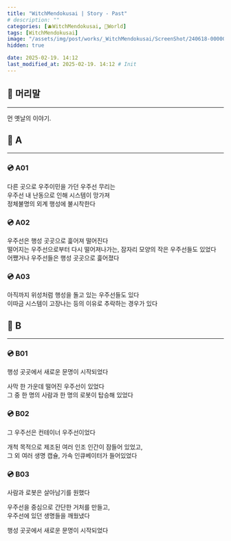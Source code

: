 ```yaml
---
title: "WitchMendokusai | Story - Past"
# description: ""
categories: [🫐WitchMendokusai, 🥥World]
tags: [WitchMendokusai]
image: "/assets/img/post/works/_WitchMendokusai/ScreenShot/240618-000000.png"
hidden: true

date: 2025-02-19. 14:12
last_modified_at: 2025-02-19. 14:12 # Init
---
```


## 📀 머리말

---

먼 옛날의 이야기.  

## 📀 A

---

### 💿 A01

다른 곳으로 우주이민을 가던 우주선 무리는  
우주선 내 난동으로 인해 시스템이 망가져  
정체불명의 외계 행성에 불시착한다  

### 💿 A02

우주선은 행성 곳곳으로 흝어져 떨어진다  
떨어지는 우주선으로부터 다시 떨어져나가는, 잠자리 모양의 작은 우주선들도 있었다  
어쨌거나 우주선들은 행성 곳곳으로 흝어졌다  

### 💿 A03

아직까지 위성처럼 행성을 돌고 있는 우주선들도 있다  
이따금 시스템이 고장나는 등의 이유로 추락하는 경우가 있다  

## 📀 B

---

### 💿 B01

행성 곳곳에서 새로운 문명이 시작되었다  

사막 한 가운데 떨어진 우주선이 있었다  
그 중 한 명의 사람과 한 명의 로봇이 탑승해 있었다  

### 💿 B02

그 우주선은 컨테이너 우주선이었다  

개척 목적으로 제조된 여러 인조 인간이 잠들어 있었고,  
그 외 여러 생명 캡슐, 가속 인큐베이터가 들어있었다  

### 💿 B03

사람과 로봇은 살아남기를 원했다  

우주선을 중심으로 간단한 거처를 만들고,  
우주선에 있던 생명들을 깨웠냈다  

행성 곳곳에서 새로운 문명이 시작되었다  
